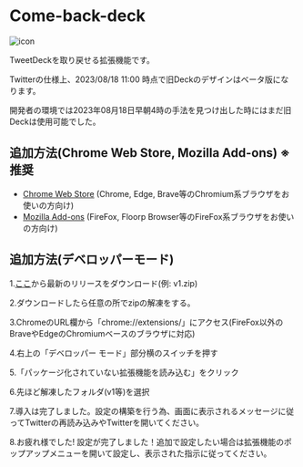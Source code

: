 # Come-back-deck
![icon](https://github.com/kawa-nobu/Come-back-deck/assets/44832116/7a79c98c-4561-4632-94e2-27f993af73f6)

TweetDeckを取り戻せる拡張機能です。

Twitterの仕様上、2023/08/18 11:00 時点で旧Deckのデザインはベータ版になります。

開発者の環境では2023年08月18日早朝4時の手法を見つけ出した時にはまだ旧Deckは使用可能でした。

## 追加方法(Chrome Web Store, Mozilla Add-ons) **※推奨**
* [Chrome Web Store](https://chrome.google.com/webstore/detail/come-back-deck/npgmgeicfflphkalgckobobnnnmjnnnc) (Chrome, Edge, Brave等のChromium系ブラウザをお使いの方向け)
* [Mozilla Add-ons](https://addons.mozilla.org/ja/firefox/addon/come-back-deck/) (FireFox, Floorp Browser等のFireFox系ブラウザをお使いの方向け)

## 追加方法(デベロッパーモード)

1.[ここ](https://github.com/kawa-nobu/Come-back-deck/releases)から最新のリリースをダウンロード(例: v1.zip)

2.ダウンロードしたら任意の所でzipの解凍をする。

3.ChromeのURL欄から「chrome://extensions/」にアクセス(FireFox以外のBraveやEdgeのChromiumベースのブラウザに対応)

4.右上の「デベロッパー モード」部分横のスイッチを押す

5.「パッケージ化されていない拡張機能を読み込む」をクリック

6.先ほど解凍したフォルダ(v1等)を選択

7.導入は完了しました。設定の構築を行う為、画面に表示されるメッセージに従ってTwitterの再読み込みやTwitterを開いてください。

8.お疲れ様でした! 設定が完了しました！追加で設定したい場合は拡張機能のポップアップメニューを開いて設定し、表示された指示に従ってください。
